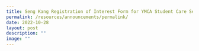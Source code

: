 ```yaml
---
title: Seng Kang Registration of Interest Form for YMCA Student Care Service 2023
permalink: /resources/announcements/permalink/
date: 2022-10-28
layout: post
description: ""
image: ""
---
```

